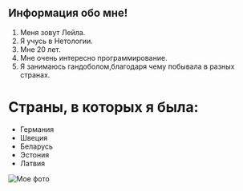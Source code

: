 ## Информация обо мне!
1. Меня зовут Лейла.
2. Я учусь в Нетологии.
3. Мне 20 лет.
4. Мне очень интересно программирование.
5. Я занимаюсь гандоболом,благодаря чему побывала в разных странах.

# Страны, в которых я была:
- Германия
- Швеция
- Беларусь
- Эстония
- Латвия

![Мое фото](Downloads\photo_2023-01-24_17-08-51.jpg)